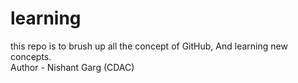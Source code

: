 # learning
this repo is to brush up all the concept of GitHub, And learning new concepts.
<br>
Author - Nishant Garg (CDAC)

